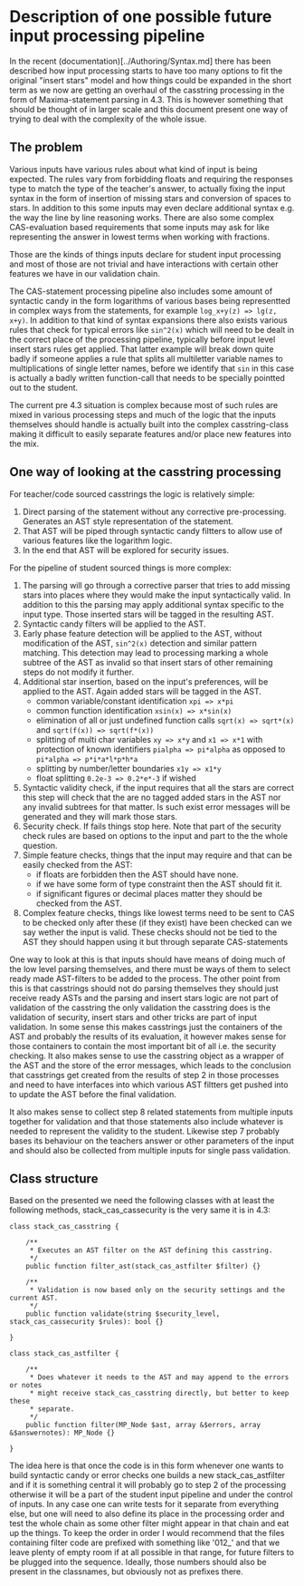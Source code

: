 # Description of one possible future input processing pipeline

In the recent (documentation)[../Authoring/Syntax.md] there has been 
described how input processing starts to have too many options to fit 
the original "insert stars" model and how things could be expanded in 
the short term as we now are getting an overhaul of the casstring 
processing in the form of Maxima-statement parsing in 4.3. This is 
however something that should be thought of in larger scale and this 
document present one way of trying to deal with the complexity of 
the whole issue.

## The problem

Various inputs have various rules about what kind of input is being 
expected. The rules vary from forbidding floats and requiring the responses
type to match the type of the teacher's answer, to actually fixing the input
syntax in the form of insertion of missing stars and conversion of spaces
to stars. In addition to this some inputs may even declare additional 
syntax e.g. the way the line by line reasoning works. There are also some 
complex CAS-evaluation based requirements that some inputs may ask for 
like representing the answer in lowest terms when working with fractions.

Those are the kinds of things inputs declare for student input processing
and most of those are not trivial and have interactions with certain other
features we have in our validation chain.

The CAS-statement processing pipeline also includes some amount of syntactic
candy in the form logarithms of various bases being representted in 
complex ways from the statements, for example `log_x+y(z) => lg(z, x+y)`.
In addition to that kind of syntax expansions there also exists various 
rules that check for typical errors like `sin^2(x)` which will need to be
dealt in the correct place of the processing pipeline, typically before 
input level insert stars rules get applied. That latter example will break 
down quite badly if someone applies a rule that splits all multiletter 
variable names to multiplications of single letter names, before we identify 
that `sin` in this case is actually a badly written function-call that needs
to be specially pointted out to the student.

The current pre 4.3 situation is complex because most of such rules are mixed
in various processing steps and much of the logic that the inputs themselves
should handle is actually built into the complex casstring-class making it 
difficult to easily separate features and/or place new features into the mix.

## One way of looking at the casstring processing

For teacher/code sourced casstrings the logic is relatively simple:

 1. Direct parsing of the statement without any corrective pre-processing. 
    Generates an AST style representation of the statement.
 2. That AST will be piped through syntactic candy filtters to allow use
    of various features like the logarithm logic.
 3. In the end that AST will be explored for security issues.

For the pipeline of student sourced things is more complex:

 1. The parsing will go through a corrective parser that tries to add 
    missing stars into places where they would make the input syntactically 
    valid. In addition to this the parsing may apply additional syntax specific
    to the input type. Those inserted stars will be tagged in the resulting 
    AST.
 2. Syntactic candy filters will be applied to the AST.
 3. Early phase feature detection will be applied to the AST, without 
    modification of the AST, `sin^2(x)` detection and similar pattern matching.
    This detection may lead to processing marking a whole subtree of the AST
    as invalid so that insert stars of other remaining steps do not modify it
    further.
 4. Additional star insertion, based on the input's preferences, will be applied
    to the AST. Again added stars will be tagged in the AST.
     - common variable/constant identification `xpi => x*pi`
     - common function identification `xsin(x) => x*sin(x)`
     - elimination of all or just undefined function calls `sqrt(x) => sqrt*(x)` 
       and `sqrt(f(x)) => sqrt(f*(x))`
     - splitting of multi char variables `xy => x*y` and `x1 => x*1` with 
       protection of known identifiers `pialpha => pi*alpha` as opposed to
       `pi*alpha => p*i*a*l*p*h*a`
     - splitting by number/letter boundaries `x1y => x1*y`
     - float splitting `0.2e-3 => 0.2*e*-3` if wished
 5. Syntactic validity check, if the input requires that all the stars are 
    correct this step will check that the are no tagged added stars in the AST
    nor any invalid subtrees for that matter. Is such exist error messages will 
    be generated and they will mark those stars.
 6. Security check. If fails things stop here. Note that part of the security
    check rules are based on options to the input and part to the the whole 
    question.
 7. Simple feature checks, things that the input may require and that can be 
    easily checked from the AST:
     - if floats are forbidden then the AST should have none.
     - if we have some form of type constraint then the AST should fit it.
     - if significant figures or decimal places matter they should be checked 
       from the AST.
 8. Complex feature checks, things like lowest terms need to be sent to CAS to
    be checked only after these (if they exist) have been checked can we say
    wether the input is valid. These checks should not be tied to the AST they
    should happen using it but through separate CAS-statements

One way to look at this is that inputs should have means of doing much of
the low level parsing themselves, and there must be ways of them to select ready
made AST-filters to be added to the process. The other point from this is that
casstrings should not do parsing themselves they should just receive ready ASTs
and the parsing and insert stars logic are not part of validation of
the casstring the only validation the casstring does is the validation of
security, insert stars and other tricks are part of input validation.
In some sense this makes casstrings just the containers of the AST and probably
the results of its evaluation, it however makes sense for those containers to
contain the most important bit of all i.e. the security checking. It also makes
sense to use the casstring object as a wrapper of the AST and the store of
the error messages, which leads to the conclusion that casstrings get created
from the results of step 2 in those processes and need to have interfaces into
which various AST filtters get pushed into to update the AST before the final
validation.

It also makes sense to collect step 8 related statements from multiple inputs 
together for validation and that those statements also include whatever is 
needed to represent the validity to the student. Likewise step 7 probably bases
its behaviour on the teachers answer or other parameters of the input and should
also be collected from multiple inputs for single pass validation.

## Class structure

Based on the presented we need the following classes with at least the 
following methods, stack_cas_cassecurity is the very same it is in 4.3:

```
class stack_cas_casstring {

    /**
     * Executes an AST filter on the AST defining this casstring.
     */
    public function filter_ast(stack_cas_astfilter $filter) {}

    /**
     * Validation is now based only on the security settings and the current AST.
     */
    public function validate(string $security_level, stack_cas_cassecurity $rules): bool {}

}

class stack_cas_astfilter {
    
    /**
     * Does whatever it needs to the AST and may append to the errors or notes
     * might receive stack_cas_casstring directly, but better to keep these 
     * separate.
     */
    public function filter(MP_Node $ast, array &$errors, array &$answernotes): MP_Node {}

}

```

The idea here is that once the code is in this form whenever one wants to build
syntactic candy or error checks one builds a new stack_cas_astfilter and if it
is something central it will probably go to step 2 of the processing otherwise
it will be a part of the student input pipeline and under the control of
inputs. In any case one can write tests for it separate from everything else,
but one will need to also define its place in the processing order and test 
the whole chain as some other filter might appear in that chain and eat up
the things. To keep the order in order I would recommend that the files 
containing filter code are prefixed with something like '012_' and that we 
leave plenty of empty room if at all possible in that range, for future filters
to be plugged into the sequence. Ideally, those numbers should also be present
in the classnames, but obviously not as prefixes there.
